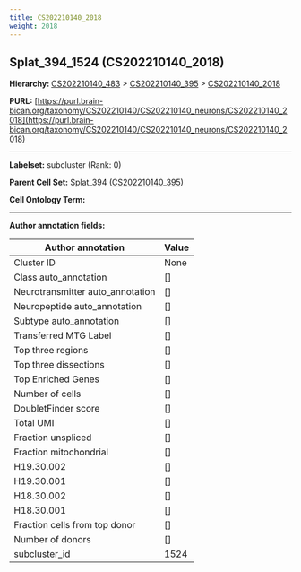 ```yaml
---
title: CS202210140_2018
weight: 2018
---
```

## Splat_394_1524 (CS202210140_2018)
<b>Hierarchy: </b>
[CS202210140_483](../CS202210140_483) >
[CS202210140_395](../CS202210140_395) >
[CS202210140_2018](../CS202210140_2018)

**PURL:** [https://purl.brain-bican.org/taxonomy/CS202210140/CS202210140_neurons/CS202210140_2018](https://purl.brain-bican.org/taxonomy/CS202210140/CS202210140_neurons/CS202210140_2018)

---


**Labelset:** subcluster (Rank: 0)

**Parent Cell Set:** Splat_394 ([CS202210140_395](../CS202210140_395))



**Cell Ontology Term:** 

[MARKER GENES.]: #


---

[TRANSFERRED ANNOTATIONS.]: #


[AUTHOR ANNOTATION FIELDS.]: #


**Author annotation fields:**

| Author annotation | Value |
|-------------------|-------|
|Cluster ID|None|
|Class auto_annotation|[]|
|Neurotransmitter auto_annotation|[]|
|Neuropeptide auto_annotation|[]|
|Subtype auto_annotation|[]|
|Transferred MTG Label|[]|
|Top three regions|[]|
|Top three dissections|[]|
|Top Enriched Genes|[]|
|Number of cells|[]|
|DoubletFinder score|[]|
|Total UMI|[]|
|Fraction unspliced|[]|
|Fraction mitochondrial|[]|
|H19.30.002|[]|
|H19.30.001|[]|
|H18.30.002|[]|
|H18.30.001|[]|
|Fraction cells from top donor|[]|
|Number of donors|[]|
|subcluster_id|1524|
